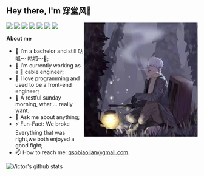 ## Hey there, I'm 穿堂风👋

<code><img height="20" src="https://img.shields.io/badge/-VSCode-%23007ACC?style=flat-square&logo=visual-studio-code"></code>
<code><img height="20" src="https://img.shields.io/badge/-Git-%23F05032?style=flat-square&logo=git&logoColor=%23ffffff"></code>
<code><img height="20" src="https://img.shields.io/badge/-Sass-%23282C34?style=flat-square&logo=sass"></code>
<code><img height="20" src="https://img.shields.io/badge/-Javascript-yellow?style=flat-square&logo=javascript&logoColor=%23ffffff"></code>
<code><img height="20" src="https://img.shields.io/badge/-Vue.js-%23282899?style=flat-square&logo=vue.js"></code>
<code><img height="20" src="https://img.shields.io/badge/-Node.js-%23223300?style=flat-square&logo=node.js"></code>
<code><img height="20" src="https://img.shields.io/badge/-MongoDB-HA248?style=flat-square&logo=mongodb"></code>
  <img align="right" alt="PNG" width="300" height="300" src="https://github.com/Harris-Shelby/Harris-Shelby/blob/master/wechat__signature.jpg?raw=true" />

**About me**

- 🐸 I’m a bachelor and still 咕呱～ 咕呱～🤪;  
- 🌸 I’m currently working as a 🚡 cable engineer;
- 🥑 I love programming and used to be a front-end engineer; 
- 🌴 A restful sunday morning, what ... really want.
- 💬 Ask me about anything;
- ⚡️ Fun-Fact: We broke Everything that was right,we both enjoyed a good fight;
- 📫 How to reach me: qsobiaolian@gmail.com.


![Victor's github stats](https://github-readme-stats.vercel.app/api?username=Harris-Shelby&show_icons=true&hide_border=true)
